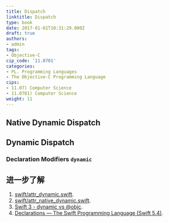 ```yaml
---
title: Dispatch
linktitle: Dispatch
type: book
date: 2017-01-01T10:31:29.000Z
draft: true
authors:
- admin
tags:
- Objective-C
cip_code: '11.0701'
categories:
- PL. Programming Languages
- The Objective-C Programming Language
cips:
- 11.07) Computer Science
- 11.0701) Computer Science
weight: 11
---
```


## Native Dynamic Dispatch

## Dynamic Dispatch

### Declaration Modifiers `dynamic`

## 进一步了解

1. [swift/attr_dynamic.swift](https://github.com/apple/swift/blob/main/test/attr/attr_dynamic.swift).
1. [swift/attr_native_dynamic.swift](https://github.com/apple/swift/blob/main/test/attr/attr_native_dynamic.swift).
1. [Swift 3 - dynamic vs @objc](https://stackoverflow.com/questions/40795840/swift-3-dynamic-vs-objc).
1. [Declarations — The Swift Programming Language (Swift 5.4)](http://docs.swift.org/swift-book/ReferenceManual/Declarations.html#grammar_declaration-modifiers).